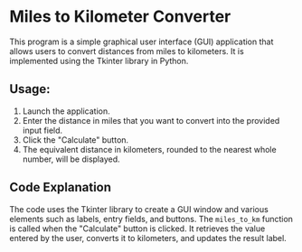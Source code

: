 # **Miles to Kilometer Converter**

This program is a simple graphical user interface (GUI) application that allows users to convert distances from miles to kilometers. It is implemented using the Tkinter library in Python.

## Usage:

1. Launch the application.
2. Enter the distance in miles that you want to convert into the provided input field.
3. Click the "Calculate" button.
4. The equivalent distance in kilometers, rounded to the nearest whole number, will be displayed.

## Code Explanation

The code uses the Tkinter library to create a GUI window and various elements such as labels, entry fields, and buttons. The `miles_to_km` function is called when the "Calculate" button is clicked. It retrieves the value entered by the user, converts it to kilometers, and updates the result label.

